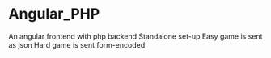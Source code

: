 # Angular_PHP
An angular frontend with php backend
Standalone set-up
Easy game is sent as json
Hard game is sent form-encoded
